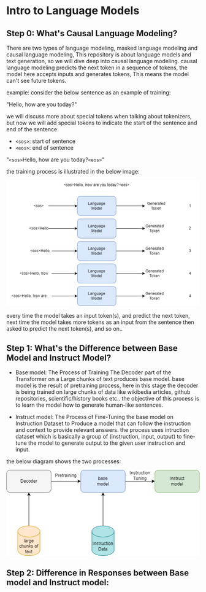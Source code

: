 # Intro to Language Models

## Step 0: What's Causal Language Modeling?

There are two types of language modeling, masked language modeling and causal language modeling, This repository is about language models and text generation, so we will dive deep into causal language modeling.
causal language modeling predicts the next token in a sequence of tokens, the model here accepts inputs and generates tokens, This means the model can't see future tokens.

example: 
consider the below sentence as an example of training:

"Hello, how are you today?"

we will discuss more about special tokens when talking about tokenizers, but now we will add special tokens to indicate the start of the sentence and end of the sentence
- `<sos>`: start of sentence
- `<eos>`: end of sentence

"`<sos>`Hello, how are you today?`<eos>`"

the training process is illustrated in the below image:

![](../assets/imgs/causal-language-modeling.png)

every time the model takes an input token(s), and predict the next token, next time the model takes more tokens as an input from the sentence then asked to predict the next token(s), and so on..

## Step 1: What's the Difference between Base Model and Instruct Model?

- Base model: The Process of Training The Decoder part of the Transformer on a Large chunks of text produces base model. base model is the result of pretraining process, here in this stage the decoder is being trained on large chunks of data like wikibedia articles, github repositories, scientific/history books etc..
the objective of this process is to learn the model how to generate human-like sentences.

- Instruct model: The Process of Fine-Tuning the base model on Instruction Dataset to Produce a model that can follow the instruction and context to provide relevant answers. the process uses intruction dataset which is basically a group of (instruction, input, output) to fine-tune the model to generate output to the given user instruction and input.    

the below diagram shows the two processes:

![](../assets/imgs/llm-training-stages.png)

## Step 2: Difference in Responses between Base model and Instruct model: